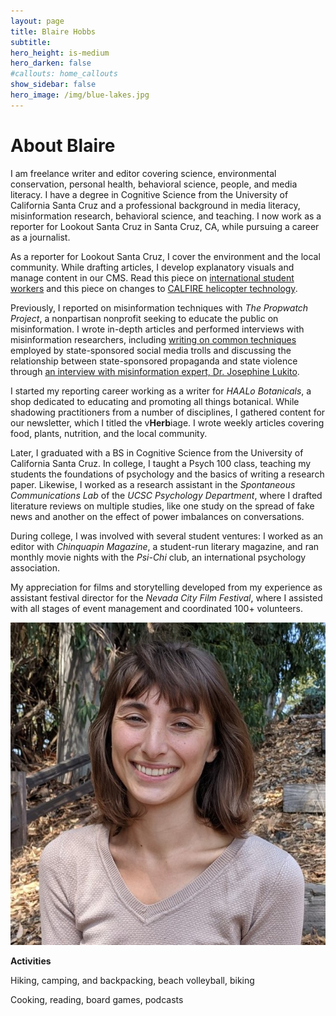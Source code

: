 ```yaml
---
layout: page
title: Blaire Hobbs
subtitle:
hero_height: is-medium
hero_darken: false
#callouts: home_callouts
show_sidebar: false
hero_image: /img/blue-lakes.jpg
---
```


# About Blaire

I am freelance writer and editor covering science, environmental conservation, personal health, behavioral science, people, and media literacy. I have a degree in Cognitive Science from the University of California Santa Cruz and a professional background in media literacy, misinformation research, behavioral science, and teaching. I now work as a reporter for Lookout Santa Cruz in Santa Cruz, CA, while pursuing a career as a journalist.

As a reporter for Lookout Santa Cruz, I cover the environment and the local community. While drafting articles, I develop explanatory visuals and manage content in our CMS. Read this piece on [international student workers](https://lookout.co/santacruz/business-technology/local-business/story/2022-09-12/beach-boardwalk-global-student-workers-ambassadors-state-department-interexchange-santa-cruz-seaside-company) and this piece on changes to [CALFIRE helicopter technology](https://lookout.co/santacruz/environment/wildfires/story/2022-08-23/cal-fire-helicopters-fire-hawk-ask-lookout-what-was-that-big-helicopter-going-back-and-forth-to-the-delaveaga-fire-recently).

Previously, I reported on misinformation techniques with *The Propwatch Project*, a nonpartisan nonprofit seeking to educate the public on misinformation. I wrote in-depth articles and performed interviews with misinformation researchers, including [writing on common techniques](https://www.propwatch.org/article.php?id=295) employed by state-sponsored social media trolls and discussing the relationship between state-sponsored propaganda and state violence through [an interview with misinformation expert, Dr. Josephine Lukito](https://www.propwatch.org/article.php?id=305). 

I started my reporting career working as a writer for *HAALo Botanicals*, a shop dedicated to educating and promoting all things botanical. While shadowing practitioners from a number of disciplines, I gathered content for our newsletter, which I titled the v**Herb**iage. I wrote weekly articles covering food, plants, nutrition, and the local community. 

Later, I graduated with a BS in Cognitive Science from the University of California Santa Cruz. In college, I taught a Psych 100 class, teaching my students the foundations of psychology and the basics of writing a research paper. Likewise, I worked as a research assistant in the *Spontaneous Communications Lab* of the *UCSC Psychology Department*, where I drafted literature reviews on multiple studies, like one study on the spread of fake news and another on the effect of power imbalances on conversations.

During college, I was involved with several student ventures: I worked as an editor with *Chinquapin Magazine*, a student-run literary magazine, and ran monthly movie nights with the *Psi-Chi* club, an international psychology association. 

My appreciation for films and storytelling developed from my experience as assistant festival director for the *Nevada City Film Festival*, where I assisted with all stages of event management and coordinated 100+ volunteers.  



![](/img/Hobbs_Blaire_Headshot.jpg)

**Activities**

Hiking, camping, and backpacking, beach volleyball, biking 

Cooking, reading, board games, podcasts

